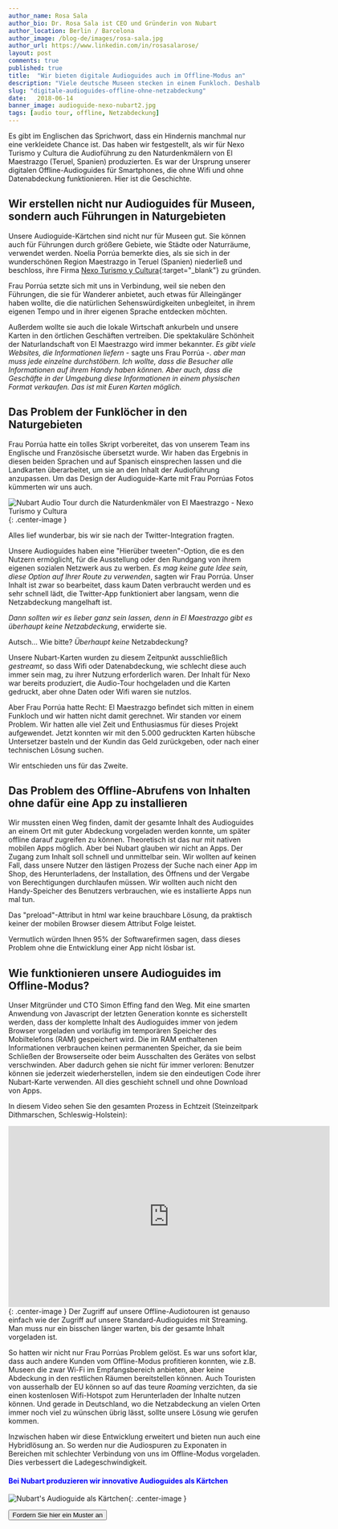 ```yaml
---
author_name: Rosa Sala
author_bio: Dr. Rosa Sala ist CEO und Gründerin von Nubart
author_location: Berlin / Barcelona
author_image: /blog-de/images/rosa-sala.jpg
author_url: https://www.linkedin.com/in/rosasalarose/
layout: post
comments: true
published: true
title:  "Wir bieten digitale Audioguides auch im Offline-Modus an"
description: "Viele deutsche Museen stecken in einem Funkloch. Deshalb haben wir einen Offline-Modus entwickelt, der kein Herunterladen von Apps erfordert!"
slug: "digitale-audioguides-offline-ohne-netzabdeckung"
date:   2018-06-14
banner_image: audioguide-nexo-nubart2.jpg
tags: [audio tour, offline, Netzabdeckung]
---
```


Es gibt im Englischen das Sprichwort, dass ein Hindernis manchmal nur eine verkleidete Chance ist. Das haben wir festgestellt, als wir für Nexo Turismo y Cultura die Audioführung zu den Naturdenkmälern von El Maestrazgo (Teruel, Spanien) produzierten. Es war der Ursprung unserer digitalen Offline-Audioguides für Smartphones, die ohne Wifi und ohne Datenabdeckung funktionieren. Hier ist die Geschichte. 

<!--more-->

## Wir erstellen nicht nur Audioguides für Museen, sondern auch Führungen in Naturgebieten
   
   Unsere Audioguide-Kärtchen sind nicht nur für Museen gut. Sie können auch für Führungen durch größere Gebiete, wie Städte oder Naturräume, verwendet werden. Noelia Porrúa bemerkte dies, als sie sich in der wunderschönen Region Maestrazgo in Teruel (Spanien) niederließ und beschloss, ihre Firma [Nexo Turismo y Cultura](https://www.nexoturismocultura.com/){:target="_blank"} zu gründen.
   
   Frau Porrúa setzte sich mit uns in Verbindung, weil sie neben den Führungen, die sie für Wanderer anbietet, auch etwas für Alleingänger haben wollte, die die natürlichen Sehenswürdigkeiten unbegleitet, in ihrem eigenen Tempo und in ihrer eigenen Sprache entdecken möchten.
   
   Außerdem wollte sie auch die lokale Wirtschaft ankurbeln und unsere Karten in den örtlichen Geschäften vertreiben. Die spektakuläre Schönheit der Naturlandschaft von El Maestrazgo wird immer bekannter. *Es gibt viele Websites, die Informationen liefern* - sagte uns Frau Porrúa -. *aber man muss jede einzelne durchstöbern. Ich wollte, dass die Besucher alle Informationen auf ihrem Handy haben können. Aber auch, dass die Geschäfte in der Umgebung diese Informationen in einem physischen Format verkaufen. Das ist mit Euren Karten möglich.* 

## Das Problem der Funklöcher in den Naturgebieten
   
   Frau Porrúa hatte ein tolles Skript vorbereitet, das von unserem Team ins Englische und Französische übersetzt wurde. Wir haben das Ergebnis in diesen beiden Sprachen und auf Spanisch einsprechen lassen und die Landkarten überarbeitet, um sie an den Inhalt der Audioführung anzupassen. Um das Design der Audioguide-Karte mit Frau Porrúas Fotos kümmerten wir uns auch. 
   
   ![Nubart Audio Tour durch die Naturdenkmäler von El Maestrazgo - Nexo Turismo y Cultura]({{site.baseurl}}/images/posts/audioguide-nexo-nubart2.jpg){: .center-image }

   Alles lief wunderbar, bis wir sie nach der Twitter-Integration fragten.
   
   Unsere Audioguides haben eine "Hierüber tweeten"-Option, die es den Nutzern ermöglicht, für die Ausstellung oder den Rundgang von ihrem eigenen sozialen Netzwerk aus zu werben. *Es mag keine gute Idee sein, diese Option auf Ihrer Route zu verwenden*, sagten wir Frau Porrúa. Unser Inhalt ist zwar so bearbeitet, dass kaum Daten verbraucht werden und es sehr schnell lädt, die Twitter-App funktioniert aber langsam, wenn die Netzabdeckung mangelhaft ist.
   
   *Dann sollten wir es lieber ganz sein lassen, denn in El Maestrazgo gibt es überhaupt keine Netzabdeckung*, erwiderte sie. 

Autsch... Wie bitte? *Überhaupt keine* Netzabdeckung? 

Unsere Nubart-Karten wurden zu diesem Zeitpunkt ausschließlich *gestreamt*, so dass Wifi oder Datenabdeckung, wie schlecht diese auch immer sein mag, zu ihrer Nutzung erforderlich waren. Der Inhalt für Nexo war bereits produziert, die Audio-Tour hochgeladen und die Karten gedruckt, aber ohne Daten oder Wifi waren sie nutzlos.

Aber Frau Porrúa hatte Recht: El Maestrazgo befindet sich mitten in einem Funkloch und wir hatten nicht damit gerechnet. 
Wir standen vor einem Problem. Wir hatten alle viel Zeit und Enthusiasmus für dieses Projekt aufgewendet. Jetzt konnten wir mit den 5.000 gedruckten Karten hübsche Untersetzer basteln und der Kundin das Geld zurückgeben, oder nach einer technischen Lösung suchen.

Wir entschieden uns für das Zweite. 

## Das Problem des Offline-Abrufens von Inhalten ohne dafür eine App zu installieren
   
   Wir mussten einen Weg finden, damit der gesamte Inhalt des Audioguides an einem Ort mit guter Abdeckung vorgeladen werden konnte, um später offline darauf zugreifen zu können. Theoretisch ist das nur mit nativen mobilen Apps möglich. Aber bei Nubart glauben wir nicht an Apps. Der Zugang zum Inhalt soll schnell und unmittelbar sein. Wir wollten auf keinen Fall, dass unsere Nutzer den lästigen Prozess der Suche nach einer App im Shop, des Herunterladens, der Installation, des Öffnens und der Vergabe von Berechtigungen durchlaufen müssen. Wir wollten auch nicht den Handy-Speicher des Benutzers verbrauchen, wie es installierte Apps nun mal tun.
   
   Das "preload"-Attribut in html war keine brauchbare Lösung, da praktisch keiner der mobilen Browser diesem Attribut Folge leistet.
   
   Vermutlich würden Ihnen 95% der Softwarefirmen sagen, dass dieses Problem ohne die Entwicklung einer App nicht lösbar ist.
   
## Wie funktionieren unsere Audioguides im Offline-Modus?
   
   Unser Mitgründer und CTO Simon Effing fand den Weg. Mit eine smarten Anwendung von Javascript der letzten Generation konnte es sicherstellt werden, dass der komplette Inhalt des Audioguides immer von jedem Browser vorgeladen und vorläufig im temporären Speicher des Mobiltelefons (RAM) gespeichert wird. Die im RAM enthaltenen Informationen verbrauchen keinen permanenten Speicher, da sie beim Schließen der Browserseite oder beim Ausschalten des Gerätes von selbst verschwinden. Aber dadurch gehen sie nicht für immer verloren: Benutzer können sie jederzeit wiederherstellen, indem sie den eindeutigen Code ihrer Nubart-Karte verwenden. All dies geschieht schnell und ohne Download von Apps.
   
   In diesem Video sehen Sie den gesamten Prozess in Echtzeit (Steinzeitpark Dithmarschen, Schleswig-Holstein):
   <iframe src="https://player.vimeo.com/video/282902841" width="640" height="360" frameborder="0" allowfullscreen></iframe>{: .center-image }
   Der Zugriff auf unsere Offline-Audiotouren ist genauso einfach wie der Zugriff auf unsere Standard-Audioguides mit Streaming. Man muss nur ein bisschen länger warten, bis der gesamte Inhalt vorgeladen ist.
   
   So hatten wir nicht nur Frau Porrúas Problem gelöst. Es war uns sofort klar, dass auch andere Kunden vom Offline-Modus profitieren konnten, wie z.B. Museen die zwar Wi-Fi im Empfangsbereich anbieten, aber keine Abdeckung in den restlichen Räumen bereitstellen können. Auch Touristen von ausserhalb der EU können so auf das teure *Roaming* verzichten, da sie einen kostenlosen Wifi-Hotspot zum Herunterladen der Inhalte nutzen können. Und gerade in Deutschland, wo die Netzabdeckung an vielen Orten immer noch viel zu wünschen übrig lässt, sollte unsere Lösung wie gerufen kommen. 
   
   Inzwischen haben wir diese Entwicklung erweitert und bieten nun auch eine Hybridlösung an. So werden nur die Audiospuren zu Exponaten in Bereichen mit schlechter Verbindung von uns im Offline-Modus vorgeladen. Dies verbessert die Ladegeschwindigkeit.

#### <font color="blue">Bei Nubart produzieren wir innovative Audioguides als Kärtchen</font>

![Nubart's Audioguide als Kärtchen]({{site.baseurl}}/images/posts/nubart-aduioguide-karte.jpg){: .center-image }

<form action="../../../../../de">
    <input type="submit" value="Fordern Sie hier ein Muster an" />
</form>